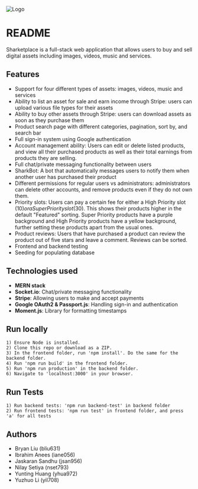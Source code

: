 
![Logo](https://i.imgur.com/RSZhOrm.png)


# README

Sharketplace is a full-stack web application that allows users to buy and sell digital assets including images, videos, music and services.

## Features
- Support for four different types of assets: images, videos, music and services
- Ability to list an asset for sale and earn income through Stripe: users can upload various file types for their assets
- Ability to buy other assets through Stripe: users can download assets as soon as they purchase them
- Product search page with different categories, pagination, sort by, and search bar
- Full sign-in system using Google authentication
- Account management ability: Users can edit or delete listed products, and view all their purchased products as well as their total earnings from products they are selling.
- Full chat/private messaging functionality between users
- SharkBot: A bot that automatically messages users to notify them when another user has purchased their product
- Different permissions for regular users vs administrators: administrators can delete other accounts, and remove products even if they do not own them.
- Priority slots: Users can pay a certain fee for either a High Priority slot ($10) or a Super Priority slot ($30). This shows their products higher in the default "Featured" sorting. Super Priority products have a purple background and High Priority products have a yellow background, further setting these products apart from the usual ones.
- Product reviews: Users that have purchased a product can review the product out of five stars and leave a comment. Reviews can be sorted.
- Frontend and backend testing
- Seeding for populating database
## Technologies used
- **MERN stack**
- **Socket.io**: Chat/private messaging functionality
- **Stripe**: Allowing users to make and accept payments
- **Google OAuth2 & Passport.js**: Handling sign-in and authentication
- **Moment.js**: Library for formatting timestamps

## Run locally
    1) Ensure Node is installed.
    2) Clone this repo or download as a ZIP.
    3) In the frontend folder, run 'npm install'. Do the same for the backend folder.
    4) Run 'npm run build' in the frontend folder.
    5) Run 'npm run production' in the backend folder.
    6) Navigate to 'localhost:3000' in your browser.
## Run Tests
    1) Run backend tests: 'npm run backend-test' in backend folder
    2) Run frontend tests: 'npm run test' in frontend folder, and press 'a' for all tests
## Authors
 - Bryan Liu (bliu631)
 - Ibrahim Anees (iane056)
 - Jaskaran Sandhu (jsan956)
 - Nilay Setiya (nset793)
 - Yunting Huang (yhua972)
 - Yuzhuo Li (yil708)